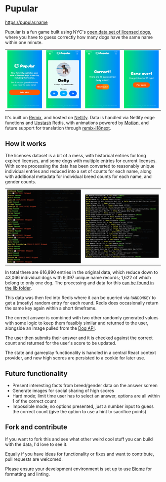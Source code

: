 # Pupular

https://pupular.name

Pupular is a fun game built using NYC's [open data set of licensed dogs](https://data.cityofnewyork.us/Health/NYC-Dog-Licensing-Dataset/nu7n-tubp/about_data), where you have to guess correctly how many dogs have the same name within one minute.

|                                                     |                                             |                                                            |                                                  |
| --------------------------------------------------- | ------------------------------------------- | ---------------------------------------------------------- | ------------------------------------------------ |
| ![Play Screen](./public/screenshots/game_start.png) | ![Round](./public/screenshots/in_round.png) | ![Correct Answer](./public/screenshots/correct_answer.png) | ![Game Over](./public/screenshots/game_over.png) |

It's built on [Remix](https://remix.run/), and hosted on [Netlify](https://www.netlify.com/). Data is handled via Netlify edge functions and [Upstash](https://upstash.com) Redis, with animations powered by [Motion](https://motion.dev), and future support for translation through [remix-i18next](https://github.com/sergiodxa/remix-i18next).

## How it works

The licenses dataset is a bit of a mess, with historical entries for long expired licenses, and some dogs with multiple entries for current licenses. With some processing the data has been converted to reasonably unique individual entries and reduced into a set of counts for each name, along with additional metadata for individual breed counts for each name, and gender counts.

|                                                               |                                                             |
| ------------------------------------------------------------- | ----------------------------------------------------------- |
| ![Filtering Data](./public/screenshots/process-filtering.png) | ![Reducing Data](./public/screenshots/process-reducing.png) |

In total there are 616,890 entries in the original data, which reduce down to 43,066 individual dogs with 9,397 unique name records; 1,622 of which belong to only one dog. The processing and data for this [can be found in the lib folder](./lib/data/).

This data was then fed into Redis where it can be queried via `RANDOMKEY` to get a (mostly) random entry for each round. Redis does occasionally return the same key again within a short timeframe.

The correct answer is combined with two other randomly generated values with some logic to keep them feasibly similar and returned to the user, alongside an image pulled from the [Dog API](https://dog.ceo/api).

The user then submits their answer and it is checked against the correct count and returned for the user's score to be updated.

The state and gameplay functionality is handled in a central React context provider, and new high scores are persisted to a cookie for later use.

## Future functionality

- Present interesting facts from breed/gender data on the answer screen
- Generate images for social sharing of high scores
- Hard mode; limit time user has to select an answer, options are all within 1 of the correct count
- Impossible mode; no options presented, just a number input to guess the correct count (give the option to use a hint to sacrifice points)

## Fork and contribute

If you want to fork this and see what other weird cool stuff you can build with the data, I'd love to see it.

Equally if you have ideas for functionality or fixes and want to contribute, pull requests are welcomed.

Please ensure your development environment is set up to use [Biome](https://biomejs.dev/) for formatting and linting.
